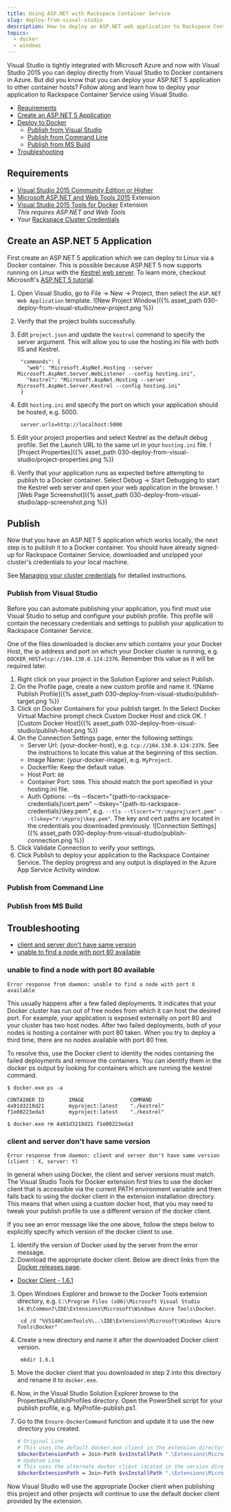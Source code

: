 ```yaml
---
title: Using ASP.NET with Rackspace Container Service
slug: deploy-from-visual-studio
description: How to deploy an ASP.NET web application to Rackspace Container Service using Visual Studio
topics:
  - docker
  - windows
---
```


<!--ASP.NET 5 can run on Linux but most .NET devs aren't familiar enough with Linux to know how to deploy or run their server. RCS would work well in this situation as the entire process can be mediated through familiar tools Visual Studio and VS Online.

* How to test on a local docker container running linux from your windows dev box
* Deploy from Visual Studio to your local machine
* Deploy directly to RCS
* CI/CD
 * Build a docker image using VSO
 * Publish to docker hub
 * Deploy to staging
 * Deploy to production
-->

Visual Studio is tightly integrated with Microsoft Azure and now with Visual Studio 2015
you can deploy directly from Visual Studio to Docker containers in Azure. But did you
know that you can deploy your ASP.NET 5 application to other container hosts? Follow along
and learn how to deploy your application to Rackspace Container Service using Visual Studio.

* [Requirements](#Requirements)
* [Create an ASP.NET 5 Application](#CreateApp)
* [Deploy to Docker](#Publish)
  * [Publish from Visual Studio](#VisualStudioPublish)
  * [Publish from Command Line](#CommandLinePublish)
  * [Publish from MS Build](#MSBuildPublish)
* [Troubleshooting](#Troubleshooting)

## <a name="Requirements"></a> Requirements ##

* [Visual Studio 2015 Community Edition or Higher][get-vs]
* [Microsoft ASP.NET and Web Tools 2015][vs-webtools-plugin] Extension
* [Visual Studio 2015 Tools for Docker][vs-docker-plugin] Extension <br/>
*This requires ASP.NET and Web Tools*
* Your [Rackspace Cluster Credentials][get-cluster-creds]

[vs-webtools-plugin]: https://www.microsoft.com/en-us/download/details.aspx?id=48738
[vs-docker-plugin]: https://visualstudiogallery.msdn.microsoft.com/0f5b2caa-ea00-41c8-b8a2-058c7da0b3e4
[get-vs]: https://www.visualstudio.com/downloads/download-visual-studio-vs
[get-cluster-creds]: /
<!-- TODO: Link to instructions -->

## <a name="CreateApp"></a> Create an ASP.NET 5 Application ##
First create an ASP.NET 5 application which we can deploy to Linux via a Docker container. This is possible because ASP.NET 5 now supports running on Linux with the [Kestrel web server][kestrel]. To learn more, checkout Microsoft's [ASP.NET 5 tutorial][aspnet-tutorial].

1. Open Visual Studio, go to File &rarr; New &rarr; Project, then select the `ASP.NET Web Application` template.
![New Project Window]({% asset_path 030-deploy-from-visual-studio/new-project.png %})
3. Verify that the project builds successfully.
4. Edit `project.json` and update the `kestrel` command to specify the server argument. This will allow you to use the hosting.ini file with both IIS and Kestrel.

        "commands": {
          "web": "Microsoft.AspNet.Hosting --server Microsoft.AspNet.Server.WebListener --config hosting.ini",
          "kestrel": "Microsoft.AspNet.Hosting --server Microsoft.AspNet.Server.Kestrel --config hosting.ini"
        }
4. Edit `hosting.ini` and specify the port on which your application should be hosted, e.g. 5000.

        server.urls=http://localhost:5000
5. Edit your project properties and select Kestrel as the default debug profile. Set the Launch URL to the same url in your `hosting.ini` file.
![Project Properties]({% asset_path 030-deploy-from-visual-studio/project-properties.png %})
6. Verify that your application runs as expected before attempting to publish to a Docker container. Select Debug &rarr; Start Debugging to start the Kestrel web server and open your web application in the browser.
![Web Page Screenshot]({% asset_path 030-deploy-from-visual-studio/app-screenshot.png %})

[kestrel]: https://github.com/aspnet/KestrelHttpServer
[aspnet-tutorial]: http://docs.asp.net/en/latest/tutorials/your-first-aspnet-application.html#create-a-new-asp-net-5-project

## <a name="Publish"></a> Publish ##
Now that you have an ASP.NET 5 application which works locally, the next step is
to publish it to a Docker container. You should have already signed-up for Rackspace Container Service,
downloaded and unzipped your cluster's credentials to your local machine.

See [Managing your cluster credentials][get-cluster-creds] for detailed instructions.

### <a name="VisualStudioPublish"></a> Publish from Visual Studio ###
Before you can automate publishing your application,
you first must use Visual Studio to setup and configure your publish profile.
This profile will contain the necessary credentials and settings to publish your
application to Rackspace Container Service.

One of the files downloaded is docker.env which contains your your Docker Host,
the ip address and port on which your Docker cluster is running, e.g. `DOCKER_HOST=tcp://104.130.0.124:2376`.
Remember this value as it will be required later.

1. Right click on your project in the Solution Explorer and select Publish.
2. On the Profile page, create a new custom profile and name it.
![Name Publish Profile]({% asset_path 030-deploy-from-visual-studio/publish-target.png %})
3. Click on Docker Containers for your publish target. In the Select Docker Virtual Machine prompt check Custom Docker Host and click OK.
![Custom Docker Host]({% asset_path 030-deploy-from-visual-studio/publish-host.png %})
5. On the Connection Settings page, enter the following settings:
    * Server Url: {your-docker-host}, e.g. `tcp://104.130.0.124:2376`. See the instructions to locate this value at the beginning of this section.
    * Image Name: {your-docker-image}, e.g. `MyProject`.
    * Dockerfile: Keep the default value.
    * Host Port: `80`
    * Container Port: `5000`. This should match the port specified in your hosting.ini file.
    * Auth Options: --tls --tlscert="{path-to-rackspace-credentials}\cert.pem" --tlskey="{path-to-rackspace-credentials}\key.pem", e.g. `--tls --tlscert="Y:\myproj\cert.pem" --tlskey="Y:\myproj\key.pem"`. The key and cert paths are located in the credentials you downloaded previously.
![Connection Settings]({% asset_path 030-deploy-from-visual-studio/publish-connection.png %})
6. Click Validate Connection to verify your settings.
7. Click Publish to deploy your application to the Rackspace Container Service. The deploy progress and any output is displayed in the Azure App Service Activity window.

### <a name="CommandLinePublish"></a> Publish from Command Line ###

### <a name="MSBuildPublish"></a> Publish from MS Build ###

## <a name="Troubleshooting"></a> Troubleshooting ##

* [client and server don't have same version](#DockerVersions)
* [unable to find a node with port 80 available](#PortsFull)

### <a name="PortsFull"></a>unable to find a node with port 80 available ###

`Error response from daemon: unable to find a node with port X available`

This usually happens after a few failed deployments. It indicates that your Docker
cluster has run out of free nodes from which it can host the desired port. For example,
your application is exposed externally on port 80 and your cluster has two host nodes. After two failed deployments, both of your nodes is hosting a container with port 80 taken. When you try to deploy a third time, there are no nodes available with port 80 free.

To resolve this, use the Docker client to identity the nodes containing the failed
deployments and remove the containers. You can identify them in the docker ps output
by looking for containers which are running the kestrel command.

    $ docker.exe ps -a

    CONTAINER ID        IMAGE               COMMAND
    4a91d3218d21        myproject:latest    "./kestrel"
    f1e00223eda3        myproject:latest    "./kestrel"

    $ docker.exe rm 4a91d3218d21 f1e00223eda3

### <a name="DockerVersions"></a>client and server don't have same version ###

`Error response from daemon: client and server don't have same version (client : X, server: Y)`

In general when using Docker, the client and server versions must match.
The Visual Studio Tools for Docker extension first tries to use the docker client
that is accessible via the current PATH environment variable and then falls back to
using the docker client in the extension installation directory. This means that when using a custom
docker host, that you may need to tweak your publish profile to use a different version of the docker client.

If you see an error message like the one above, follow the steps below to
explicitly specify which version of the docker client to use.

1. Identify the version of Docker used by the server from the error message.
2. Download the appropriate docker client. Below are direct links from the [Docker releases page][docker-releases].
  * [Docker Client - 1.6.1](https://get.docker.com/builds/Windows/x86_64/docker-1.6.1.exe)
3. Open Windows Explorer and browse to the Docker Tools extension directory, e.g. `C:\Program Files (x86)\Microsoft Visual Studio 14.0\Common7\IDE\Extensions\Microsoft\Windows Azure Tools\Docker`.

        cd /d "%VS140ComnTools%\..\IDE\Extensions\Microsoft\Windows Azure Tools\Docker"
4. Create a new directory and name it after the downloaded Docker client version.

        mkdir 1.6.1
5. Move the docker client that you downloaded in step 2 into this directory and rename it to `docker.exe`.
6. Now, in the Visual Studio Solution Explorer browse to the Properties/PublishProfiles directory. Open the PowerShell script for your publish profile, e.g. MyProfile-publish.ps1.
7. Go to the `Ensure-DockerCommand` function and update it to use the new directory you created.

    ```bash
    # Original Line
    # This uses the default docker.exe client in the extension directory
    $dockerExtensionPath = Join-Path $vsInstallPath ".\Extensions\Microsoft\Windows Azure Tools\Docker"
    # Updated Line
    # This uses the alternate docker client located in the version directory
    $dockerExtensionPath = Join-Path $vsInstallPath ".\Extensions\Microsoft\Windows Azure Tools\Docker\1.6.1"
    ```

Now Visual Studio will use the appropriate Docker client when publishing this
project and other projects will continue to use the default docker client provided by the extension.

[docker-releases]: https://github.com/docker/docker/releases
